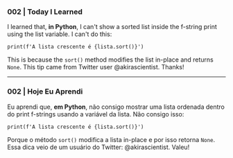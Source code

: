 ### 002 | Today I Learned
I learned that, **in Python**, I can't show a sorted list inside the f-string print using the list variable. I can't do this:
```
print(f'A lista crescente é {lista.sort()}')
```
This is because the ```sort()``` method modifies the list in-place and returns ```None```.
This tip came from Twitter user @akirascientist. Thanks!

---
### 002 | Hoje Eu Aprendi
Eu aprendi que, **em Python**, não consigo mostrar uma lista ordenada dentro do print f-strings usando a variável da lista. Não consigo isso:
``` 
print(f'A lista crescente é {lista.sort()}')
```
Porque o método ```sort()``` modifica a lista in-place e por isso retorna ```None```.
Essa dica veio de um usuário do Twitter: @akirascientist. Valeu!